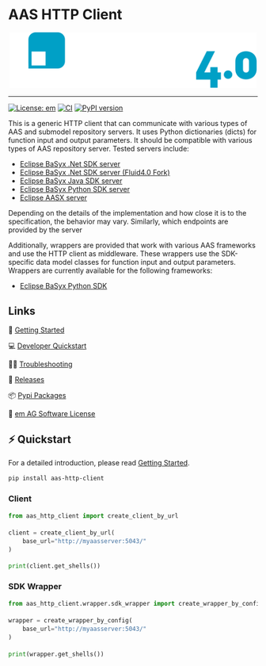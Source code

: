 <!-- TODO: Go through the readme and enter the information here -->

# AAS HTTP Client

<div align="center">
<!-- change this to your projects logo if you have on.
  If you don't have one it might be worth trying chatgpt dall-e to create one for you...
 -->
<img src="docs/assets/fluid_logo.svg" alt="aas_http_client" width=500 />
</div>

---

[![License: em](https://img.shields.io/badge/license-emSL-%23f8a602?label=License&labelColor=%23992b2e)](LICENSE)
[![CI](https://github.com/fluid40/aas-http-client/actions/workflows/CI.yml/badge.svg?branch=main&cache-bust=1)](https://github.com/fluid40/aas-http-client/actions)
[![PyPI version](https://img.shields.io/pypi/v/aas-http-client.svg)](https://pypi.org/project/aas-http-client/)

This is a generic HTTP client that can communicate with various types of AAS and submodel repository servers. It uses Python dictionaries (dicts) for function input and output parameters.
It should be compatible with various types of AAS repository server. Tested servers include:
- [Eclipse BaSyx .Net SDK server](https://github.com/eclipse-basyx/basyx-dotnet)
- [Eclipse BaSyx .Net SDK server (Fluid4.0 Fork)](https://github.com/fluid40/basyx-dotnet)
- [Eclipse BaSyx Java SDK server](https://github.com/eclipse-basyx/basyx-java-sdk)
- [Eclipse BaSyx Python SDK server](https://github.com/eclipse-basyx/basyx-python-sdk)
- [Eclipse AASX server](https://github.com/eclipse-aaspe)  

Depending on the details of the implementation and how close it is to the specification, the behavior may vary. Similarly, which endpoints are provided by the server

Additionally, wrappers are provided that work with various AAS frameworks and use the HTTP client as middleware. These wrappers use the SDK-specific data model classes for function input and output parameters.
Wrappers are currently available for the following frameworks:
- [Eclipse BaSyx Python SDK](https://github.com/eclipse-basyx/basyx-python-sdk)

## Links

🚀 [Getting Started](docs/getting_started.md)

💻 [Developer Quickstart](docs/dev_guide.md)

👨‍⚕️ [Troubleshooting](docs/troubleshooting.md)

🤖 [Releases](http://github.com/fluid40/aas-http-client/releases)

📦 [Pypi Packages](https://pypi.org/project/aas-http-client/)

📜 [em AG Software License](LICENSE)

## ⚡ Quickstart

For a detailed introduction, please read [Getting Started](docs/getting_started.md).

```bash
pip install aas-http-client
````

### Client

```python
from aas_http_client import create_client_by_url

client = create_client_by_url(
    base_url="http://myaasserver:5043/"
)

print(client.get_shells())
```

### SDK Wrapper

```python
from aas_http_client.wrapper.sdk_wrapper import create_wrapper_by_config

wrapper = create_wrapper_by_config(
    base_url="http://myaasserver:5043/"
)

print(wrapper.get_shells())
```